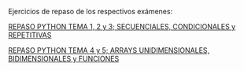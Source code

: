 Ejercicios de repaso de los respectivos exámenes:

[REPASO PYTHON TEMA 1, 2 y 3; SECUENCIALES, CONDICIONALES y REPETITIVAS](./EjerciciosRepasoExamen10Nov22/)

[REPASO PYTHON TEMA 4 y 5; ARRAYS UNIDIMENSIONALES, BIDIMENSIONALES y FUNCIONES](./EjerciciosRepasoExamen19Dic22/)

